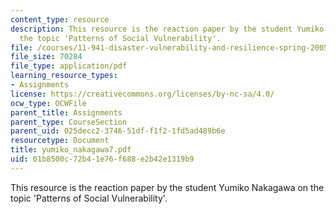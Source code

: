 ```yaml
---
content_type: resource
description: This resource is the reaction paper by the student Yumiko Nakagawa on
  the topic 'Patterns of Social Vulnerability'.
file: /courses/11-941-disaster-vulnerability-and-resilience-spring-2005/01b8500c72b41e76f688e2b42e1319b9_yumiko_nakagawa7.pdf
file_size: 70284
file_type: application/pdf
learning_resource_types:
- Assignments
license: https://creativecommons.org/licenses/by-nc-sa/4.0/
ocw_type: OCWFile
parent_title: Assignments
parent_type: CourseSection
parent_uid: 025decc2-3746-51df-f1f2-1fd5ad489b6e
resourcetype: Document
title: yumiko_nakagawa7.pdf
uid: 01b8500c-72b4-1e76-f688-e2b42e1319b9
---
```

This resource is the reaction paper by the student Yumiko Nakagawa on the topic 'Patterns of Social Vulnerability'.